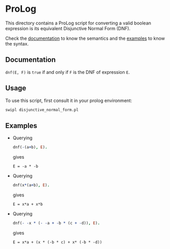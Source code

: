 # ProLog

This directory contains a ProLog script for converting a valid boolean expression is its equivalent Disjunctive Normal Form (DNF).

Check the [documentation](#documentation) to know the semantics and the [examples](#examples) to know the syntax.

## Documentation

`dnf(E, F)` is `true` if and only if `F` is the DNF of expression `E`.

## Usage

To use this script, first consult it in your prolog environment:

```bash
swipl disjunctive_normal_form.pl
```

## Examples

- Querying
  
  ```prolog
  dnf(-(a+b), E).
  ```
  
  gives
  
  ```text
  E = -a * -b
  ```

- Querying
  
  ```prolog
  dnf(x*(a+b), E).
  ```

  gives
  
  ```text
  E = x*a + x*b
  ```

- Querying
  
  ```prolog
  dnf(- -x * (- -a + -b * (c + -d)), E).
  ```
  
  gives
  
  ```text
  E = x*a + (x * (-b * c) + x* (-b * -d))
  ```
